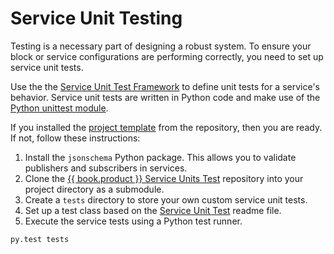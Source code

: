 # Service Unit Testing

Testing is a necessary part of designing a robust system. To ensure your block or service configurations are performing correctly, you need to set up service unit tests.

Use the the [Service Unit Test Framework](https://github.com/nioinnovation/service_tests) to define unit tests for a service's behavior. Service unit tests are written in Python code and make use of the [Python unittest module](https://docs.python.org/3/library/unittest.html).

If you installed the [project template](https://github.com/nioinnovation/project_template) from the repository, then you are ready. If not, follow these instructions:

1. Install the `jsonschema` Python package. This allows you to validate publishers and subscribers in services.
2. Clone the [{{ book.product }} Service Units Test](https://github.com/nioinnovation/service_tests) repository into your project directory as a submodule.
3. Create a `tests` directory to store your own custom service unit tests.
4. Set up a test class based on the [Service Unit Test](https://github.com/nioinnovation/service_tests) readme file.
4. Execute the service tests using a Python test runner.
```
py.test tests
```
